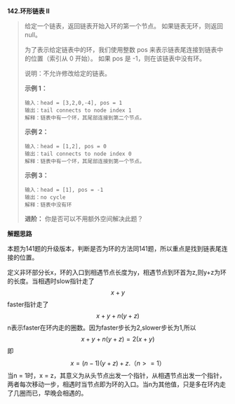 **142.环形链表 II**

> 给定一个链表，返回链表开始入环的第一个节点。 如果链表无环，则返回 null。
>
> 为了表示给定链表中的环，我们使用整数 pos 来表示链表尾连接到链表中的位置（索引从 0 开始）。 如果 pos 是 -1，则在该链表中没有环。
>
> 说明：不允许修改给定的链表。
>
>  
>
> **示例 1：**
>
> ```
> 输入：head = [3,2,0,-4], pos = 1
> 输出：tail connects to node index 1
> 解释：链表中有一个环，其尾部连接到第二个节点。
> ```
>
> **示例 2：**
>
> ```
> 输入：head = [1,2], pos = 0
> 输出：tail connects to node index 0
> 解释：链表中有一个环，其尾部连接到第一个节点。
> ```
>
> **示例 3：**
>
> ```
> 输入：head = [1], pos = -1
> 输出：no cycle
> 解释：链表中没有环
> ```
>
> **进阶：**
>  你是否可以不用额外空间解决此题？



**解题思路**

本题为141题的升级版本，判断是否为环的方法同141题，所以重点是找到链表尾连接的位置。



定义非环部分长x，环的入口到相遇节点长度为y，相遇节点到环首为z,则y+z为环的长度。当相遇时slow指针走了
$$
x+y
$$
faster指针走了
$$
x+y+n( y+z)
$$
n表示faster在环内走的圈数。因为faster步长为2,slower步长为1,所以
$$
x+y+n( y+z) = 2(x+y)
$$
即
$$
x=(n-1)(y+z)+z. （n >= 1）
$$
当n = 1时，x = z，其意义为从头节点出发一个指针，从相遇节点出发一个指针，两者每次移动一步，相遇时当节点即为环的入口。当n为其他值，只是多在环内走了几圈而已，早晚会相遇的。





